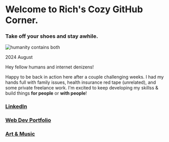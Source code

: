 # Welcome to Rich's Cozy GitHub Corner.
### Take off your shoes and stay awhile.

![humanity contains both](/images/kuon-airwaves-art-crop2.jpg)

2024 August

Hey fellow humans and internet denizens!

Happy to be back in action here after a couple challenging weeks. I had my hands full with family issues, health insurance red tape (unrelated), and some private freelance work. I'm excited to keep developing my skillss & build things **for people**  or **with people**!




### [LinkedIn](https://www.linkedin.com/in/richbozek "Rich's LinkedIn")
### [Web Dev Portfolio](https://rbozek.netlify.app "Rich's Portfolio")
### [Art & Music](https://www.richbozek.com "Rich's Art & Music")



<!--
If you're reading this...why are you snooping around here? Don't you have better things to do?

Saved for reference:
**rbozek/rbozek** is special GH repository - its `README.md` (this file) appears on GH profile.
Common usage:
- 🔭 I’m currently working on ...
- 🌱 I’m currently learning ...
- 👯 I’m looking to collaborate on ...
- 🤔 I’m looking for help with ...
- 💬 Ask me about ...
- 📫 How to reach me: ...
- 😄 Pronouns: ...
- ⚡ Fun fact: ...
-->


